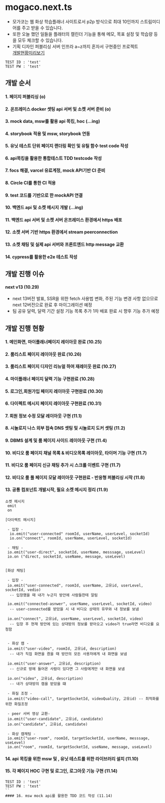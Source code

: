 # mogaco.next.ts

- 모가코는 웹 화상 학습플래너 사이트로서 p2p 방식으로 최대 10인까지 스트림미디어를 주고 받을 수 있습니다. <br/>
- 또한 오늘 했던 일들을 플래터의 캘린더 기능을 통해 메모, 목표 설정 및 학습량 등을 모두 체크할 수 있습니다. <br/>
- 기획 디자인 퍼블리싱 서버 인프라 a~z까지 혼자서 구현중인 프로젝트 <br/>
  <a href="https://mogaco.vercel.app/">개발현황미리보기</a>

```
TEST ID : 'test'
TEST PW : 'test'
```

## 개발 순서

#### 1. 페이지 퍼블리싱 (o)

#### 2. 온프레미스 docker 셋팅 api 서버 및 소켓 서버 준비 (o)

#### 3. mock data, msw를 활용 api 목킹, hoc (...ing)

#### 4. storybook 적용 및 msw, storybook 연동

#### 5. 유닛 테스트 단위 페이지 랜더링 확인 및 유틸 함수 test code 작성

#### 6. api목킹을 활용한 통합테스트 TDD testcode 작성

#### 7. focs 해결, varcel 유료계정, mock API기반 CI 준비

#### 8. Circle CI를 통한 CI 적용

#### 9. test 코드를 기반으로 한 mockAPI 연결

#### 10. 백엔드 api 및 소켓 메시지 개발 (...ing)

#### 11. 백엔드 api 서버 및 소켓 서버 온프레미스 환경에서 https 배포

#### 12. 소켓 서버 기반 https 환경에서 stream peerconnection

#### 13. 소켓 채팅 및 실제 api 서버와 프론트엔드 http message 교환

#### 14. cypress를 활용한 e2e 테스트 작성

## 개발 진행 이슈

#### next v13 (10.29)

- next 13버전 발표, SSR을 위한 fetch 사용법 변화, 주된 기능 변경 사항 없으므로 next 12버전으로 완료 후 마이그레이션 예정 <br/>
- 팀 공유 달력, 달력 기간 설정 기능 목록 추가 1차 배포 완료 시 향후 기능 추가 예정

## 개발 진행 현황

#### 1. 메인화면, 마이플래너페이지 레이아웃 완료 (10.25)

#### 2. 룸리스트 페이지 레이아웃 완료 (10.26)

#### 3. 룸리스트 페이지 디자인 리뉴얼 하여 재레이웃 완료 (10.27)

#### 4. 마이플래너 페이지 달력 기능 구현완료 (10.28)

#### 5. 로그인,회원가입 페이지 레이아웃 구현완료 (10.30)

#### 6. 다이렉트 메시지 페이지 레이아웃 구현완료 (10.31)

#### 7. 회원 정보 수정 모달 레이아웃 구현 (11.1)

#### 8. 시놀로지 나스 외부 접속 DNS 셋팅 및 시놀로지 도커 셋팅 (11.2)

#### 9. DBMS 설계 및 룸 페이지 사이드 레이아웃 구현 (11.4)

#### 10. 비디오 룸 페이지 채널 목록 & 비디오목록 레이아웃, 타이머 기능 구현 (11.7)

#### 11. 비디오 룸 페이지 신규 채팅 추가 시 스크롤 이벤트 구현 (11.7)

#### 12. 비디오 룸 풀 페이지 모달 레이아웃 구현완료 - 반응형 퍼블리싱 시작 (11.8)

#### 13. 공통 컴포넌트 개발시작, 필요 소켓 메시지 정리 (11.9)

```
소켓 메시지
 emit
 on

[다이렉트 메시지]

 - 입장 -
  io.emit("user-connected" roomId, userName, userLevel, socketId)
  io.on("connect", roomId, userName, userLevel, socketId)

 - 채팅 -
 io.emit("user-direct", socketId, userName, messsage, useLevel)
 io.on ("direct, socketId, useName, message, useLevel)


[화상 채팅]

 - 입장 -
 io.emit("user-connected", roomId, userName, 고유id, userLevel, socketId, vedio)
  -- 입장했을 때 내가 누군지 방안에 사람들한테 알림

 io.emit("connected-asnwer", userName, userLevel, socketId, video)
  -- user-connected를 받았을 시 내 비디오 상태의 유무와 내 정보를 보냄

 io.on("connect", 고유id, userName, userLevel, socketId, video)
  -- 입장 후 현재 방안에 있는 상대방의 정보를 받아오고 video가 true라면 비디오를 요청함


 - 화상 캠 -
 io.emit("user-video", roomId, 고유id, description)
  -- 내가 직접 화면을 켰을 때 방안의 모든 사용자에게 내 화면을 보냄

 io.emit("user-answer", 고유id, description)
  -- 신규로 방에 들어온 사람이 있다면 그 사람에게만 내 화면을 보냄

 io.on("video", 고유id, description)
  -- 내가 상대방의 캠을 받았을 떄

 - 화질 조정 -
 io.emit("video-call", targetSocketId, videoQuality, 고유id) -- 최적화를 위한 화질조정

 - peer 서버 영상 교환-
 io.emit("user-candidate", 고유id, candidate)
 io.on("candidate", 고유id, candidate)

 - 화상 캠채팅 -
 io.emit("user-room", roomId, targetSocketId, userName, messsage, useLevel)
 io.on("room", roomId, targetSocketId, useName, message, useLevel)

```

#### 14. api 목킹을 위한 msw 및 , 유닛 테스트를 위한 라이브러리 설치 (11.10)

#### 15. 각 페이지 HOC 구현 및 로그인, 로그아웃 기능 구현 (11.14)

```
TEST ID : 'test'
TEST PW : 'test'
``
#### 16. msw mock api를 활용한 TDD 코드 작성 (11.14)
```

